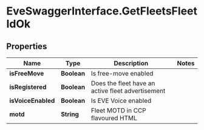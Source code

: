 # EveSwaggerInterface.GetFleetsFleetIdOk

## Properties
Name | Type | Description | Notes
------------ | ------------- | ------------- | -------------
**isFreeMove** | **Boolean** | Is free-move enabled | 
**isRegistered** | **Boolean** | Does the fleet have an active fleet advertisement | 
**isVoiceEnabled** | **Boolean** | Is EVE Voice enabled | 
**motd** | **String** | Fleet MOTD in CCP flavoured HTML | 


